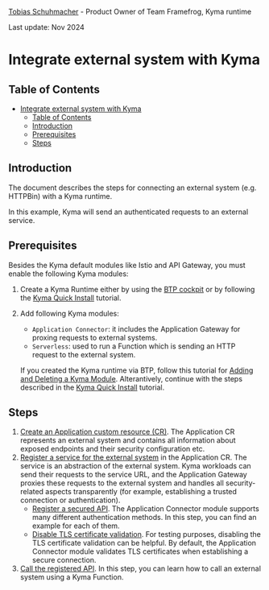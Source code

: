<span class="fd-avatar--thumbnail fd-avatar fd-avatar--40 fd-avatar--accent-color-10" style="background-image: url('https://avatars.githubusercontent.com/tobiscr')" role="img"></span> [Tobias Schuhmacher](https://github.com/tobiscr) - Product Owner of Team Framefrog, Kyma runtime

Last update: Nov 2024

# Integrate external system with Kyma

## Table of Contents

- [Integrate external system with Kyma](#integrate-external-system-with-kyma)
  - [Table of Contents](#table-of-contents)
  - [Introduction](#introduction)
  - [Prerequisites](#prerequisites)
  - [Steps](#steps)


## Introduction

The document describes the steps for connecting an external system (e.g. HTTPBin) with a Kyma runtime.

In this example, Kyma will send an authenticated requests to an external service.


## Prerequisites

Besides the Kyma default modules like Istio and API Gateway, you must enable the following Kyma modules:


1. Create a Kyma Runtime either by using the [BTP cockpit](https://help.sap.com/docs/btp/sap-business-technology-platform/create-kyma-environment-instance) or by following the [Kyma Quick Install](https://kyma-project.io/#/02-get-started/01-quick-install) tutorial.

2. Add following Kyma modules:
    * `Application Connector`: it includes the Application Gateway for proxing requests to external systems.
    * `Serverless`: used to run a Function which is sending an HTTP request to the external system.

    If you created the Kyma runtime via BTP, follow this tutorial for [Adding and Deleting a Kyma Module](https://help.sap.com/docs/btp/sap-business-technology-platform/enable-and-disable-kyma-module?#add-and-delete-a-kyma-module-using-kyma-dashboard). Alterantively, continue with the steps described in the [Kyma Quick Install](https://kyma-project.io/#/02-get-started/01-quick-install?id=steps) tutorial.


## Steps

1. [Create an Application custom resource (CR)](./01-10-create-application.md). The Application CR represents an external system and contains all information about exposed endpoints and their security configuration etc.
2. [Register a service for the external system](./01-20-register-manage-services.md) in the Application CR. The service is an abstraction of the external system. Kyma workloads can send their requests to the service URL, and the Application Gateway proxies these requests to the external system and handles all security-related aspects transparently (for example, establishing a trusted connection or authentication).
    * [Register a secured API](./01-30-register-secured-api.md). The Application Connector module supports many different authentication methods. In this step, you can find an example for each of them.
    * [Disable TLS certificate validation](./01-50-disable-tls-certificate-verification.md). For testing purposes, disabling the TLS certificate validation can be helpful. By default, the Application Connector module validates TLS certificates when establishing a secure connection.
3. [Call the registered API](./01-40-call-registered-service-from-kyma.md). In this step, you can learn how to call an external system using a Kyma Function.

